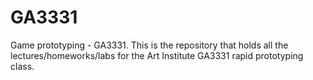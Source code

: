 GA3331
======

Game prototyping - GA3331.  This is the repository that holds all the lectures/homeworks/labs for the Art Institute GA3331 rapid prototyping class.
